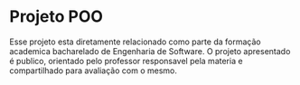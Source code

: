 # Projeto POO
Esse projeto esta diretamente relacionado como parte da formação academica bacharelado de Engenharia de Software. O projeto apresentado é publico, orientado pelo professor responsavel pela materia e compartilhado para avaliação com o mesmo.

